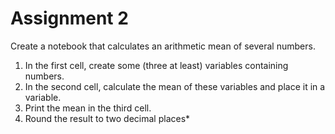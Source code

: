 # Assignment 2

Create a notebook that calculates an arithmetic mean of several numbers.

1. In the first cell, create some (three at least) variables containing numbers.
2. In the second cell, calculate the mean of these variables and place it in a variable.
3. Print the mean in the third cell.
4. Round the result to two decimal places*